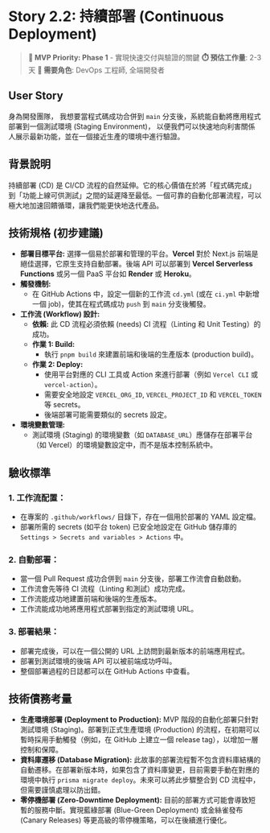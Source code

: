 # Story 2.2: 持續部署 (Continuous Deployment)

> **🔴 MVP Priority: Phase 1** - 實現快速交付與驗證的關鍵
> **⏱️ 預估工作量**: 2-3 天
> **👥 需要角色**: DevOps 工程師, 全端開發者

## User Story

身為開發團隊，
我想要當程式碼成功合併到 `main` 分支後，系統能自動將應用程式部署到一個測試環境 (Staging Environment)，
以便我們可以快速地向利害關係人展示最新功能，並在一個接近生產的環境中進行驗證。

## 背景說明

持續部署 (CD) 是 CI/CD 流程的自然延伸。它的核心價值在於將「程式碼完成」到「功能上線可供測試」之間的延遲降至最低。一個可靠的自動化部署流程，可以極大地加速回饋循環，讓我們能更快地迭代產品。

## 技術規格 (初步建議)

*   **部署目標平台:** 選擇一個易於部署和管理的平台。**Vercel** 對於 Next.js 前端是絕佳選擇，它原生支持自動部署。後端 API 可以部署到 **Vercel Serverless Functions** 或另一個 PaaS 平台如 **Render** 或 **Heroku**。
*   **觸發機制:**
    *   在 GitHub Actions 中，設定一個新的工作流 `cd.yml` (或在 `ci.yml` 中新增一個 job)，使其在程式碼成功 `push` 到 `main` 分支後觸發。
*   **工作流 (Workflow) 設計:**
    *   **依賴:** 此 CD 流程必須依賴 (needs) CI 流程（Linting 和 Unit Testing）的成功。
    *   **作業 1: Build:**
        *   執行 `pnpm build` 來建置前端和後端的生產版本 (production build)。
    *   **作業 2: Deploy:**
        *   使用平台對應的 CLI 工具或 Action 來進行部署（例如 `Vercel CLI` 或 `vercel-action`）。
        *   需要安全地設定 `VERCEL_ORG_ID`, `VERCEL_PROJECT_ID` 和 `VERCEL_TOKEN` 等 secrets。
        *   後端部署可能需要類似的 secrets 設定。
*   **環境變數管理:**
    *   測試環境 (Staging) 的環境變數（如 `DATABASE_URL`）應儲存在部署平台（如 Vercel）的環境變數設定中，而不是版本控制系統中。

## 驗收標準

### 1. 工作流配置：
*   在專案的 `.github/workflows/` 目錄下，存在一個用於部署的 YAML 設定檔。
*   部署所需的 secrets (如平台 token) 已安全地設定在 GitHub 儲存庫的 `Settings > Secrets and variables > Actions` 中。

### 2. 自動部署：
*   當一個 Pull Request 成功合併到 `main` 分支後，部署工作流會自動啟動。
*   工作流會先等待 CI 流程（Linting 和測試）成功完成。
*   工作流能成功地建置前端和後端的生產版本。
*   工作流能成功地將應用程式部署到指定的測試環境 URL。

### 3. 部署結果：
*   部署完成後，可以在一個公開的 URL 上訪問到最新版本的前端應用程式。
*   部署到測試環境的後端 API 可以被前端成功呼叫。
*   整個部署過程的日誌都可以在 GitHub Actions 中查看。

## 技術債務考量
*   **生產環境部署 (Deployment to Production):** MVP 階段的自動化部署只針對測試環境 (Staging)。部署到正式生產環境 (Production) 的流程，在初期可以暫時採用手動觸發（例如，在 GitHub 上建立一個 release tag），以增加一層控制和保障。
*   **資料庫遷移 (Database Migration):** 此故事的部署流程暫不包含資料庫結構的自動遷移。在部署新版本時，如果包含了資料庫變更，目前需要手動在對應的環境中執行 `prisma migrate deploy`。未來可以將此步驟整合到 CD 流程中，但需要謹慎處理以防出錯。
*   **零停機部署 (Zero-Downtime Deployment):** 目前的部署方式可能會導致短暫的服務中斷。實現藍綠部署 (Blue-Green Deployment) 或金絲雀發布 (Canary Releases) 等更高級的零停機策略，可以在後續進行優化。
